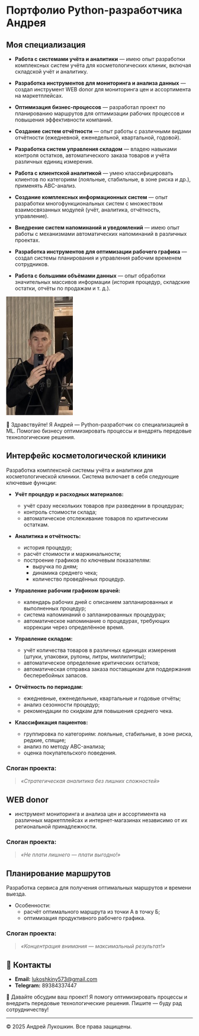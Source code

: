 # Портфолио Python-разработчика Андрея

## Моя специализация

- **Работа с системами учёта и аналитики** — имею опыт разработки комплексных систем учёта для косметологических клиник, включая складской учёт и аналитику.

- **Разработка инструментов для мониторинга и анализа данных** — создал инструмент WEB donor для мониторинга цен и ассортимента на маркетплейсах.

- **Оптимизация бизнес-процессов** — разработал проект по планированию маршрутов для оптимизации рабочих процессов и повышения эффективности компаний.

- **Создание систем отчётности** — опыт работы с различными видами отчётности (ежедневной, еженедельной, квартальной, годовой).

- **Разработка систем управления складом** — владею навыками контроля остатков, автоматического заказа товаров и учёта различных единиц измерения.

- **Работа с клиентской аналитикой** — умею классифицировать клиентов по категориям (лояльные, стабильные, в зоне риска и др.), применять ABC-анализ.

- **Создание комплексных информационных систем** — опыт разработки многофункциональных систем с множеством взаимосвязанных модулей (учёт, аналитика, отчётность, управление).

- **Внедрение систем напоминаний и уведомлений** — имею опыт работы с механизмами автоматических напоминаний в различных проектах.

- **Разработка инструментов для оптимизации рабочего графика** — создал системы планирования и управления рабочим временем сотрудников.

- **Работа с большими объёмами данных** — опыт обработки значительных массивов информации (история процедур, складские остатки, отчёты по продажам и т. д.).



![alt text](IMG_7483.jpeg)



👋 Здравствуйте! Я Андрей — Python-разработчик со специализацией в ML. Помогаю бизнесу оптимизировать процессы и внедрять передовые технологические решения.



## Интерфейс косметологической клиники

Разработка комплексной системы учёта и аналитики для косметологической клиники. Система включает в себя следующие ключевые функции:

- **Учёт процедур и расходных материалов:**
    - учёт сразу нескольких товаров при разведении в процедурах;
    - контроль стоимости склада;
    - автоматическое отслеживание товаров по критическим остаткам.

- **Аналитика и отчётность:**
    - история процедур;
    - расчёт стоимости и маржинальности;
    - построение графиков по ключевым показателям:
        - выручка по дням;
        - динамика среднего чека;
        - количество проведённых процедур.

- **Управление рабочим графиком врачей:**
    - календарь рабочих дней с описанием запланированных и выполненных процедур;
    - система напоминаний о запланированных процедурах;
    - автоматическое напоминание о процедурах, требующих коррекции через определённое время.

- **Управление складом:**
    - учёт количества товаров в различных единицах измерения (штуки, упаковки, рулоны, литры, миллилитры);
    - автоматическое определение критических остатков;
    - автоматическая отправка заказа поставщикам для поддержания бесперебойных запасов.

- **Отчётность по периодам:**
    - ежедневные, еженедельные, квартальные и годовые отчёты;
    - анализ сезонности процедур;
    - рекомендации по скидкам для повышения среднего чека.

- **Классификация пациентов:**
    - группировка по категориям: лояльные, стабильные, в зоне риска, редкие, спящие;
    - анализ по методу ABC-анализа;
    - оценка покупательского поведения.

### Слоган проекта:
> *«Стратегическая аналитика без лишних сложностей»*







## WEB donor
- инструмент мониторинга и анализа цен и ассортимента на различных маркетплейсах и интернет-магазинах независимо от их региональной принадлежности.

### Слоган проекта:
> *«Не плати лишнего — плати выгодно!»*







## Планирование маршрутов

Разработка сервиса для получения оптимальных маршрутов и времени выезда. 

- Особенности:
    - расчёт оптимального маршрута из точки А в точку Б;
    - оптимизация продуктивного рабочего графика.

### Слоган проекта:
> *«Концентрация внимания — максимальный результат!»*






## 📧 Контакты

- **Email:** lukoshkiny573@gmail.com
- **Telegram:** 89384337447


🤝 Давайте обсудим ваш проект! Я помогу оптимизировать процессы и внедрить передовые технологические решения. Пишите — буду рад сотрудничеству!


---
© 2025 Андрей Лукoшкин. Все права защищены.

